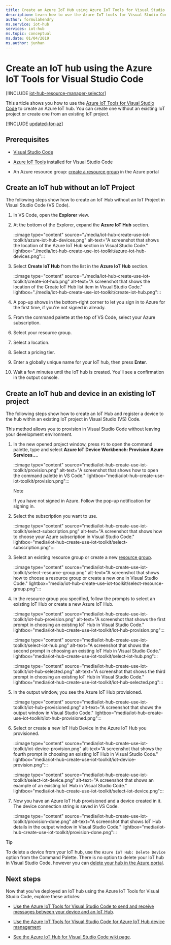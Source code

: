 ```yaml
---
title: Create an Azure IoT Hub using Azure IoT Tools for Visual Studio Code | Microsoft Docs
description: Learn how to use the Azure IoT tools for Visual Studio Code to create an Azure IoT hub in a resource group. 
author: formulahendry
ms.service: iot-hub
services: iot-hub
ms.topic: conceptual
ms.date: 01/04/2019
ms.author: junhan
---
```


# Create an IoT hub using the Azure IoT Tools for Visual Studio Code

[!INCLUDE [iot-hub-resource-manager-selector](../../includes/iot-hub-resource-manager-selector.md)]

This article shows you how to use the [Azure IoT Tools for Visual Studio Code](https://marketplace.visualstudio.com/items?itemName=vsciot-vscode.azure-iot-toolkit) to create an Azure IoT hub. You can create one without an existing IoT project or create one from an existing IoT project.

[!INCLUDE [updated-for-az](../../includes/updated-for-az.md)]

## Prerequisites

- [Visual Studio Code](https://code.visualstudio.com/)

- [Azure IoT Tools](https://marketplace.visualstudio.com/items?itemName=vsciot-vscode.azure-iot-toolkit) installed for Visual Studio Code

- An Azure resource group: [create a resource group](../azure-resource-manager/management/manage-resource-groups-portal.md#create-resource-groups) in the Azure portal

## Create an IoT hub without an IoT Project

The following steps show how to create an IoT Hub without an IoT Project in Visual Studio Code (VS Code).

1. In VS Code, open the **Explorer** view.

2. At the bottom of the Explorer, expand the **Azure IoT Hub** section.

   :::image type="content" source="./media/iot-hub-create-use-iot-toolkit/azure-iot-hub-devices.png" alt-text="A screenshot that shows the location of the Azure IoT Hub section in Visual Studio Code." lightbox="./media/iot-hub-create-use-iot-toolkit/azure-iot-hub-devices.png":::

3. Select **Create IoT Hub** from the list in the **Azure IoT Hub** section.

   :::image type="content" source="./media/iot-hub-create-use-iot-toolkit/create-iot-hub.png" alt-text="A screenshot that shows the location of the Create IoT Hub list item in Visual Studio Code." lightbox="./media/iot-hub-create-use-iot-toolkit/create-iot-hub.png":::

4. A pop-up shows in the bottom-right corner to let you sign in to Azure for the first time, if you're not signed in already.

5. From the command palette at the top of VS Code, select your Azure subscription.

6. Select your resource group.

7. Select a location.

8. Select a pricing tier.

9. Enter a globally unique name for your IoT hub, then press **Enter**.

10. Wait a few minutes until the IoT hub is created. You'll see a confirmation in the output console.

## Create an IoT hub and device in an existing IoT project

The following steps show how to create an IoT Hub and register a device to the hub within an existing IoT project in Visual Studio (VS) Code.

This method allows you to provision in Visual Studio Code without leaving your development environment.

1. In the new opened project window, press `F1` to open the command palette, type and select **Azure IoT Device Workbench: Provision Azure Services...**.

   :::image type="content" source="media/iot-hub-create-use-iot-toolkit/provision.png" alt-text="A screenshot that shows how to open the command palette in VS Code." lightbox="media/iot-hub-create-use-iot-toolkit/provision.png":::

    > [!NOTE]
    > If you have not signed in Azure. Follow the pop-up notification for signing in.

1. Select the subscription you want to use.

   :::image type="content" source="media/iot-hub-create-use-iot-toolkit/select-subscription.png" alt-text="A screenshot that shows how to choose your Azure subscription in Visual Studio Code." lightbox="media/iot-hub-create-use-iot-toolkit/select-subscription.png":::

1. Select an existing resource group or create a new [resource group](../azure-resource-manager/management/overview.md#terminology).

   :::image type="content" source="media/iot-hub-create-use-iot-toolkit/select-resource-group.png" alt-text="A screenshot that shows how to choose a resource group or create a new one in Visual Studio Code." lightbox="media/iot-hub-create-use-iot-toolkit/select-resource-group.png":::

1. In the resource group you specified, follow the prompts to select an existing IoT Hub or create a new Azure IoT Hub.

   :::image type="content" source="media/iot-hub-create-use-iot-toolkit/iot-hub-provision.png" alt-text="A screenshot that shows the first prompt in choosing an existing IoT Hub in Visual Studio Code." lightbox="media/iot-hub-create-use-iot-toolkit/iot-hub-provision.png":::

   :::image type="content" source="media/iot-hub-create-use-iot-toolkit/select-iot-hub.png" alt-text="A screenshot that shows the second prompt in choosing an existing IoT Hub in Visual Studio Code." lightbox="media/iot-hub-create-use-iot-toolkit/select-iot-hub.png":::

   :::image type="content" source="media/iot-hub-create-use-iot-toolkit/iot-hub-selected.png" alt-text="A screenshot that shows the third prompt in choosing an existing IoT Hub in Visual Studio Code." lightbox="media/iot-hub-create-use-iot-toolkit/iot-hub-selected.png":::

1. In the output window, you see the Azure IoT Hub provisioned.

   :::image type="content" source="media/iot-hub-create-use-iot-toolkit/iot-hub-provisioned.png" alt-text="A screenshot that shows the output window in Visual Studio Code." lightbox="media/iot-hub-create-use-iot-toolkit/iot-hub-provisioned.png":::

1. Select or create a new IoT Hub Device in the Azure IoT Hub you provisioned.

   :::image type="content" source="media/iot-hub-create-use-iot-toolkit/iot-device-provision.png" alt-text="A screenshot that shows the fourth prompt in choosing an existing IoT Hub in Visual Studio Code." lightbox="media/iot-hub-create-use-iot-toolkit/iot-device-provision.png":::

   :::image type="content" source="media/iot-hub-create-use-iot-toolkit/select-iot-device.png" alt-text="A screenshot that shows an example of an existing IoT Hub in Visual Studio Code." lightbox="media/iot-hub-create-use-iot-toolkit/select-iot-device.png":::

1. Now you have an Azure IoT Hub provisioned and a device created in it. The device connection string is saved in VS Code.

   :::image type="content" source="media/iot-hub-create-use-iot-toolkit/provision-done.png" alt-text="A screenshot that shows IoT Hub details in the output window in Visual Studio Code." lightbox="media/iot-hub-create-use-iot-toolkit/provision-done.png":::

> [!TIP]
> To delete a device from your IoT hub, use the `Azure IoT Hub: Delete Device` option from the Command Palette. There is no option to delete your IoT hub in Visual Studio Code, however you can [delete your hub in the Azure portal](iot-hub-create-through-portal.md#delete-an-iot-hub).

## Next steps

Now that you've deployed an IoT hub using the Azure IoT Tools for Visual Studio Code, explore these articles:

- [Use the Azure IoT Tools for Visual Studio Code to send and receive messages between your device and an IoT Hub](iot-hub-vscode-iot-toolkit-cloud-device-messaging.md).

- [Use the Azure IoT Tools for Visual Studio Code for Azure IoT Hub device management](iot-hub-device-management-iot-toolkit.md)

- [See the Azure IoT Hub for Visual Studio Code wiki page](https://github.com/microsoft/vscode-azure-iot-toolkit/wiki).
